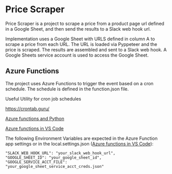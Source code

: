 # Price Scraper

Price Scraper is a project to scrape a price from a product page url defined in a Google Sheet, and then send the results to a Slack web hook url.

Implementation uses a Google Sheet with URLS defined in column A to scrape a price from each URL. The URL is loaded via Pyppeteer and the price is scraped. The results are assembled and sent to a Slack web hook. A Google Sheets service account is used to access the Google Sheet.

## Azure Functions

The project uses Azure Functions to trigger the event based on a cron schedule. The schedule is defined in the function.json file.

Useful Utility for cron job schedules

https://crontab.guru/

[Azure functions and Python][2]

[Azure functions in VS Code][1]

The following Environment Variables are expected in the Azure Function app settings or in the local.settings.json ([Azure functions in VS Code][1]):

```
"SLACK_WEB_HOOK_URL": "your_slack_web_hook_url",
"GOOGLE_SHEET_ID": "your_google_sheet_id",
"GOOGLE_SERVICE_ACCT_FILE": "your_google_sheet_service_acct_creds.json"
```

[1]: <https://docs.microsoft.com/en-us/azure/azure-functions/functions-develop-vs-code?tabs=csharp> "Azure Functions VS Code"

[2]: <https://docs.microsoft.com/en-us/azure/azure-functions/functions-reference-python> "Azure Functions and Python"